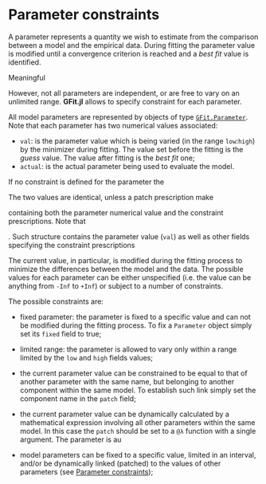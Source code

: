 # Parameter constraints

A parameter represents a quantity we wish to estimate from the comparison between a model and the empirical data.  During fitting the parameter value is modified until a convergence criterion is reached and a *best fit* value is identified.

Meaningful 

However, not all parameters are independent, or are free to vary on an unlimited range.  **GFit.jl** allows to specify constraint for each parameter.

All model parameters are represented by objects of type [`GFit.Parameter`](@ref).  Note that each parameter has two numerical values associated:
- `val`: is the parameter value which is being varied (in the range `low`:`high`) by the minimizer during fitting. The value set before the fitting is the *guess* value.  The value after fitting is the *best fit* one;
- `actual`: is the actual parameter being used to evaluate the model.  

If no constraint is defined for the parameter the 

The two values are identical, unless a patch prescription make 



containing both the parameter numerical value and the constraint prescriptions. Note that 

.  Such structure contains the parameter value (`val`) as well as other fields specifying the constraint prescriptions


The current value, in particular, is modified during the fitting process to minimize the differences between the model and the data.  The possible values for each parameter can be either unspecified (i.e. the value can be anything from `-Inf` to `+Inf`) or subject to a number of constraints. 

The possible constraints are:
- fixed parameter: the parameter is fixed to a specific value and can not be modified during the fitting process.  To fix a `Parameter` object simply set its `fixed` field to true;
- limited range: the parameter is allowed to vary only within a range limited by the `low` and `high` fields values;
- the current parameter value can be constrained to be equal to that of another parameter with the same name, but belonging to another component within the same model.  To establish such link simply set the component name in the `patch` field;
- the current parameter value can be dynamically calculated by a mathematical expression involving all other parameters within the same model. In this case the `patch` should be set to a `@λ` function with a single argument.  The parameter is au


- model parameters can be fixed to a specific value, limited in an interval, and/or be dynamically linked (patched) to the values of other parameters (see [Parameter constraints](@ref));

